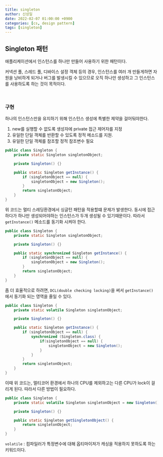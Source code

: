 ```yaml
---
title: singleton
author: 신성일
date: 2022-02-07 01:00:00 +0900
categories: [cs, design pattern]
tags: [singleton]
---
```


## **Singleton 패턴**

애플리케이션에서 인스턴스를 하나만 만들어 사용하기 위한 패턴이다.

커넥션 풀, 스레드 풀, 디바이스 설정 객체 등의 경우, 인스턴스를 여러 개 만들게하면 자원을 낭비하게 되거나 버그를 발생시킬 수 있으므로 오직 하나만 생성하고 그 인스턴스를 사용하도록 하는 것이 목적이다.

<br/>

### **구현**

하나의 인스턴스만을 유지하기 위해 인스턴스 생성에 특별한 제약을 걸어둬야한다.

1. new를 실행할 수 없도록 생성자에 private 접근 제어자를 지정
2. 유일한 단일 객체를 반환할 수 있도록 정적 메소드를 지원.
3. 유일한 단일 객체를 참조할 정적 참조변수 필요

```java
public class Singleton {
    private static Singleton singletonObject;

    private Singleton() {}

    public static Singleton getInstance() {
        if (singletonObject == null) {
            singletonObject = new Singleton();
        }
        return singletonObject;
    }
}
```

위 코드는 멀티 스레딩환경에서 싱글턴 패턴을 적용할떄 문제가 발생한다. 동시에 접근하다가 하나만 생성되어야하는 인스턴스가 두개 생성될 수 있기때문이다. 따라서 `getInstance()` 메소드를 동기화 시켜야 한다.

```java
public class Singleton {
    private static Singleton singletonObject;

    private Singleton() {}

    public static synchronized Singleton getInstance() {
        if (singletonObject == null) {
            singletonObject = new Singleton();
        }
        return singletonObject;
    }
}
```

좀 더 효율적으로 하려면, `DCL(double checking locking)`을 써서 `getInstance()` 에서 동기화 되는 영역을 줄일 수 있다.

```java
public class Singleton {
    private static volatile Singleton singletonObject;

    private Singleton() {}

    public static Singleton getInstance() {
        if (singletonObject == null) {
            synchronized (Singleton.class) {
                if(singletonObject == null) {
                    singletonObject = new Singleton();
                }
            }
        }
        return singletonObject;
    }
}
```

이때 위 코드는, 멀티코어 환경에서 하나의 CPU를 제외하고는 다른 CPU가 lock이 걸리게 된다. 따라서 다른 방법이 필요하다.

```java
public class Singleton {
    private static volatile Singleton singletonObject = new Singleton();

    private Singleton() {}

    public static Singleton getSingletonObject() {
        return singletonObject;
    }
}
```

`volatile` : 컴파일러가 특정변수에 대해 옵티마이져가 캐싱을 적용하지 못하도록 하는 키워드이다.
